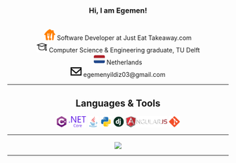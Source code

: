 <h3 align="center">Hi, I am Egemen!</h3>
</h5>

<p align="center">
  <br>
  <code><img title="" height="25" src="/images/tkwy.svg"></code>
  Software Developer at Just Eat Takeaway.com
    <br>
    <code><img title="" height="25" src="/images/tux.svg"></code>
Computer Science & Engineering graduate, TU Delft
  <br>
  <code><img title="" height="25" src="/images/nl.svg"></code>
Netherlands
  <br>
    <code><img title="" height="25" src="/images/email.svg"></code>
egemenyildiz03@gmail.com
  <br>
</p>

<hr>

<h2 align="center">Languages & Tools</h2>

<p align="center">
  <code><img title="C#" height="25" src="/images/cSharp.svg"></code>
  <code><img title=".NetCore" height="25" src="/images/dotnetcore.svg"></code>
  <code><img title="Java" height="25" src="/images/java-original.svg"></code>
   <code><img title="Python" height="25" src="/images/python.svg"></code>
   <code><img title="Django" height="25" src="/images/django.png"></code>
  <code><img title="React" height="25" src="/images/angularjs.png"></code>
  <code><img title="Git" height="25" src="/images/git-original.svg"></code>
 
</p>

<hr>

<p align=center>
  <a href="https://github.com/anuraghazra/github-readme-stats">
  <img height=175 align="center" src="https://github-readme-stats.vercel.app/api/top-langs/?username=egemenyildiz3&hide=c%23,powershell,java&title_color=2aa889&text_color=99d1ce&icon_color=2bbc8a&bg_color=0c1014&langs_count=8&layout=compact" />
  </a>
</p>
<hr>
